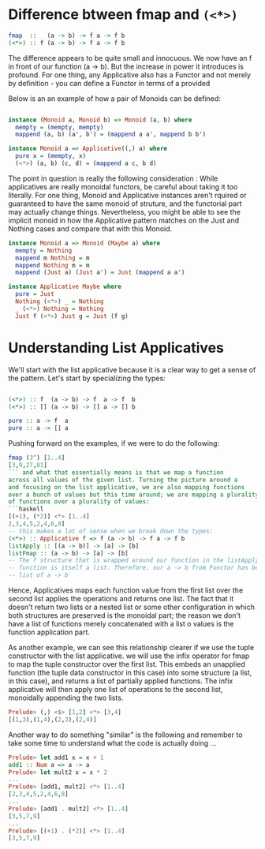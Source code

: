 
# Difference btween fmap and `(<*>)`
```haskell
fmap  ::   (a -> b) -> f a -> f b
(<*>) :: f (a -> b) -> f a -> f b
```

The difference appears to be quite small and innocuous.
We now have an f in front of our function (a -> b). But the
increase in power it introduces is profound. For one thing, any
Applicative also has a Functor and not merely by definition - 
you can define a Functor in terms of a provided 

Below is an an example of how a pair of Monoids can be defined:

```haskell

instance (Monoid a, Monoid b) => Monoid (a, b) where
  mempty = (mempty, mempty)
  mappend (a, b) (a', b') = (mappend a a', mappend b b')

instance Monoid a => Applicative((,) a) where
  pure x = (mempty, x)
  (<*>) (a, b) (c, d) = (mappend a c, b d)

```
The point in question is really the following consideration :
While applicatives are really monoidal functors, be careful about taking it too 
literally. For one thing, Monoid and Applicative instances aren't rquired
or guaranteed to have the same monoid of struture, and the functorial
part may actually change things. Nevertheless, you might be able to 
see the implicit monoid in how the Applicative pattern matches on the 
Just and Nothing cases and compare that with this Monoid.

```haskell
instance Monoid a => Monoid (Maybe a) where
  mempty = Nothing
  mappend m Nothing = m
  mappend Nothing m = m
  mappend (Just a) (Just a') = Just (mappend a a')

instance Applicative Maybe where
  pure = Just
  Nothing (<*>) _ = Nothing
  _ (<*>) Nothing = Nothing
  Just f (<*>) Just g = Just (f g)
```

# Understanding List Applicatives 

We'll start with the list applicative because it is a clear way to get a sense
of the pattern. Let's start by specializing the types:

```haskell

(<*>) :: f  (a -> b) -> f  a -> f  b
(<*>) :: [] (a -> b) -> [] a -> [] b

pure :: a -> f  a 
pure :: a -> [] a 
```
Pushing forward on the examples, if we were to do the following:
```haskell
fmap (3^) [1..4]
[3,9,27,81]
``` and what that essentially means is that we map a function 
across all values of the given list. Turning the picture around a
and focusing on the list applicative, we are also mapping functions
over a bunch of values but this time around; we are mapping a plurality
of functions over a plurality of values:
```haskell
[(+1), (*2)] <*> [1..4]
2,3,4,5,2,4,6,8]
-- this makes a lot of sense when we break down the types:
(<*>) :: Applicative f => f (a -> b) -> f a -> f b
listApply :: [(a -> b)] -> [a] -> [b]
listFmap :: (a -> b) -> [a] -> [b]
-- The f structure that is wrapped around our function in the listApply
-- function is itself a list. Therefore, our a -> b from Functor has become a 
-- list of a -> b

```
Hence, Applicatives maps each function value from the first list over the second list
applies the operations and returns one list. The fact that it doesn't return two lists
or a nested list or some other configuration in which both structures are preserved
is the monoidal part; the reason we don't have a list of functions merely 
concatenated with a list o values is the function application part.

As another example, we can see this relationship clearer  if we use the tuple
constructor with the list applicative. we will use the infix operator for fmap
to map the tuple constructor over the first list. This embeds an unapplied function
(the tuple data constructor in this case) into some structure (a list, in this case), and
returns a list of partially applied functions. The infix applicative will then apply
one list of operations to the second list, monoidally appending the two lists.
```haskell
Prelude> (,) <$> [1,2] <*> [3,4]
[(1,3),(1,4),(2,3),(2,4)]

```
Another way to do something "similar" is the following and remember to take some time
to understand what the code is actually doing ...
```haskell
Prelude> let add1 x = x + 1
add1 :: Num a => a -> a
Prelude> let mult2 x = x * 2
...
Prelude> [add1, mult2] <*> [1..4]
[2,3,4,5,2,4,6,8]
...
Prelude> [add1 . mult2] <*> [1..4]
[3,5,7,9]
...
Prelude> [(+1) . (*2)] <*> [1..4]
[3,5,7,9]

```


